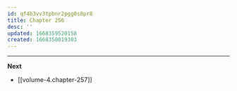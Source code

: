 ```yaml
---
id: qf4b3vv3tpbnr2pgg0s8pr8
title: Chapter 256
desc: ''
updated: 1668359520158
created: 1668358019303
---
```




____

**Next**
* [[volume-4.chapter-257]]
